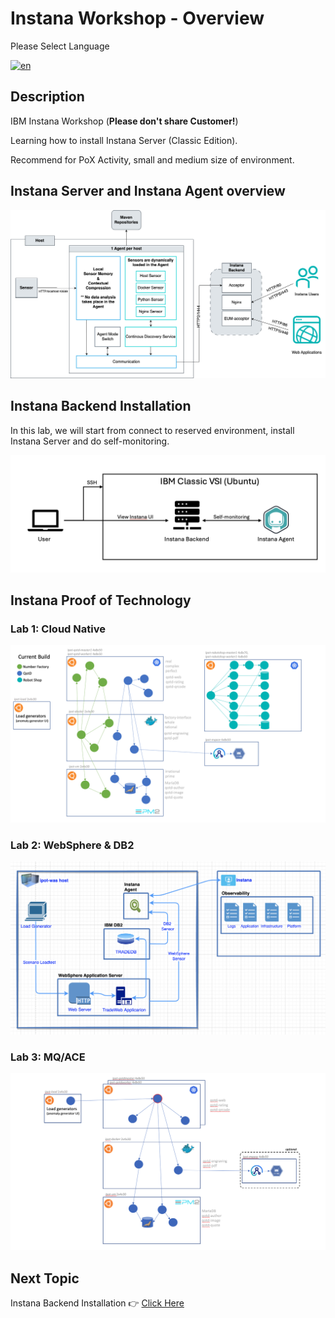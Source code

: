 # Instana Workshop - Overview

Please Select Language

[![en](https://img.shields.io/badge/lang-en-green.svg)](./README.md)

<!-- [![th](https://img.shields.io/badge/lang-th-red.svg)](./README-th.md) -->

## Description

IBM Instana Workshop (**Please don't share Customer!**)

Learning how to install Instana Server (Classic Edition).

Recommend for PoX Activity, small and medium size of environment.

## Instana Server and Instana Agent overview

![](./assets/instana_server_agent.png)

## Instana Backend Installation

In this lab, we will start from connect to reserved environment, install Instana Server and do self-monitoring.

![](./assets/instana_install_diagram.png)

## Instana Proof of Technology

### Lab 1: Cloud Native

![](./assets/instana_pot_microservice.png)

### Lab 2: WebSphere & DB2

![](./assets/instana_pot_was_db2.png)

### Lab 3: MQ/ACE

![](./assets/instana_pot_mq_ace.png)

## Next Topic

Instana Backend Installation 👉 [Click Here](../topic2/README.md)
